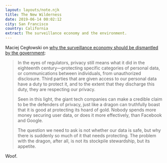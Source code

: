 ```yaml
---
layout: layouts/note.njk
title: The New Wilderness
date: 2019-06-14 00:02:12
city: San Francisco
country: California
extract: The surveillance economy and the environment.
---
```


Maciej Cegłowski on [why the surveillance economy should be dismantled by the government](http://idlewords.com/2019/06/the_new_wilderness.htm):

> In the eyes of regulators, privacy still means what it did in the eighteenth century—protecting specific categories of personal data, or communications between individuals, from unauthorized disclosure. Third parties that are given access to our personal data have a duty to protect it, and to the extent that they discharge this duty, they are respecting our privacy.
>
> Seen in this light, the giant tech companies can make a credible claim to be the defenders of privacy, just like a dragon can truthfully boast that it is good at protecting its hoard of gold. Nobody spends more money securing user data, or does it more effectively, than Facebook and Google.
>
> The question we need to ask is not whether our data is safe, but why there is suddenly so much of it that needs protecting. The problem with the dragon, after all, is not its stockpile stewardship, but its appetite.

Woof.
